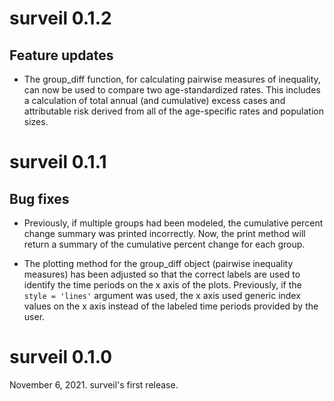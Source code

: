 # surveil 0.1.2

## Feature updates

 - The group_diff function, for calculating pairwise measures of inequality, can now be used to compare two age-standardized rates. This includes a calculation of total annual (and cumulative) excess cases and attributable risk derived from all of the age-specific rates and population sizes.

# surveil 0.1.1

## Bug fixes

  - Previously, if multiple groups had been modeled, the cumulative percent change summary was printed incorrectly. Now, the print method will return a summary of the cumulative percent change for each group.

  - The plotting method for the group_diff object (pairwise inequality measures) has been adjusted so that the correct labels are used to identify the time periods on the x axis of the plots. Previously, if the `style = 'lines'` argument was used, the x axis used generic index values on the x axis instead of the labeled time periods provided by the user.

 
# surveil 0.1.0

November 6, 2021. surveil's first release.

